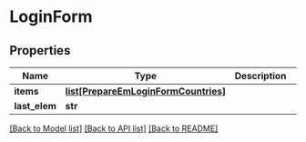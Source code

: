# LoginForm

## Properties
Name | Type | Description | Notes
------------ | ------------- | ------------- | -------------
**items** | [**list[PrepareEmLoginFormCountries]**](PrepareEmLoginFormCountries.md) |  | [optional] 
**last_elem** | **str** |  | [optional] 

[[Back to Model list]](../README.md#documentation-for-models) [[Back to API list]](../README.md#documentation-for-api-endpoints) [[Back to README]](../README.md)


